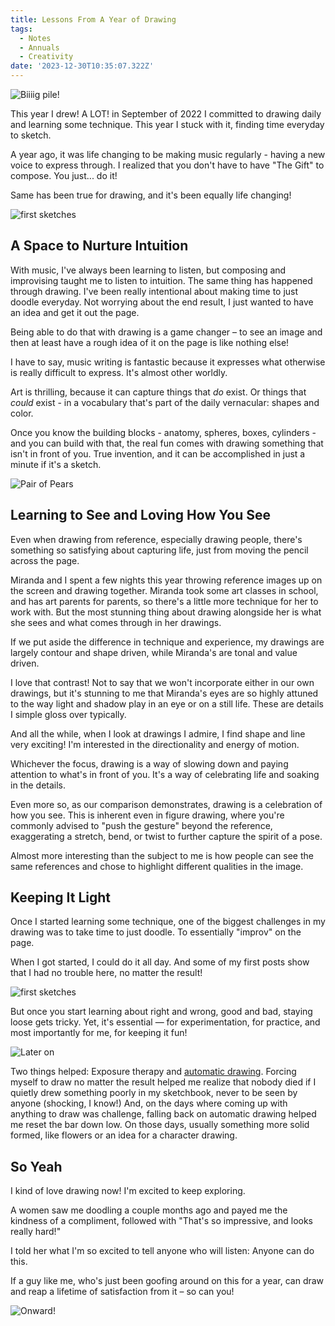```yaml
---
title: Lessons From A Year of Drawing
tags:
  - Notes
  - Annuals
  - Creativity
date: '2023-12-30T10:35:07.322Z'
---
```


![Biiiig pile!](https://res.cloudinary.com/cpadilla/image/upload/v1701459740/chrisdpadilla/blog/imgs/Sketchbooks2023_l3k5g5.jpg)

This year I drew! A LOT! in September of 2022 I committed to drawing daily and learning some technique. This year I stuck with it, finding time everyday to sketch.

A year ago, it was life changing to be making music regularly - having a new voice to express through. I realized that you don't have to have "The Gift" to compose. You just... do it!

Same has been true for drawing, and it's been equally life changing!

![first sketches](https://res.cloudinary.com/cpadilla/image/upload/t_optimize/chrisdpadilla/blog/art/IMG_3121_um7jiz.jpg)

## A Space to Nurture Intuition

With music, I've always been learning to listen, but composing and improvising taught me to listen to intuition. The same thing has happened through drawing. I've been really intentional about making time to just doodle everyday. Not worrying about the end result, I just wanted to have an idea and get it out the page.

Being able to do that with drawing is a game changer – to see an image and then at least have a rough idea of it on the page is like nothing else!

I have to say, music writing is fantastic because it expresses what otherwise is really difficult to express. It's almost other worldly.

Art is thrilling, because it can capture things that _do_ exist. Or things that _could_ exist - in a vocabulary that's part of the daily vernacular: shapes and color.

Once you know the building blocks - anatomy, spheres, boxes, cylinders - and you can build with that, the real fun comes with drawing something that isn't in front of you. True invention, and it can be accomplished in just a minute if it's a sketch.

![Pair of Pears](https://res.cloudinary.com/cpadilla/image/upload/v1704049763/chrisdpadilla/blog/images/pears_bzfabx.jpg)

## Learning to See and Loving How You See

Even when drawing from reference, especially drawing people, there's something so satisfying about capturing life, just from moving the pencil across the page.

Miranda and I spent a few nights this year throwing reference images up on the screen and drawing together. Miranda took some art classes in school, and has art parents for parents, so there's a little more technique for her to work with. But the most stunning thing about drawing alongside her is what she sees and what comes through in her drawings.

If we put aside the difference in technique and experience, my drawings are largely contour and shape driven, while Miranda's are tonal and value driven.

I love that contrast! Not to say that we won't incorporate either in our own drawings, but it's stunning to me that Miranda's eyes are so highly attuned to the way light and shadow play in an eye or on a still life. These are details I simple gloss over typically.

And all the while, when I look at drawings I admire, I find shape and line very exciting! I'm interested in the directionality and energy of motion.

Whichever the focus, drawing is a way of slowing down and paying attention to what's in front of you. It's a way of celebrating life and soaking in the details.

Even more so, as our comparison demonstrates, drawing is a celebration of how you see. This is inherent even in figure drawing, where you're commonly advised to "push the gesture" beyond the reference, exaggerating a stretch, bend, or twist to further capture the spirit of a pose.

Almost more interesting than the subject to me is how people can see the same references and chose to highlight different qualities in the image.

## Keeping It Light

Once I started learning some technique, one of the biggest challenges in my drawing was to take time to just doodle. To essentially "improv" on the page.

When I got started, I could do it all day. And some of my first posts show that I had no trouble here, no matter the result!

![first sketches](https://res.cloudinary.com/cpadilla/image/upload/t_optimize/chrisdpadilla/blog/art/IMG_2825_gydkcg.jpg)

But once you start learning about right and wrong, good and bad, staying loose gets tricky. Yet, it's essential — for experimentation, for practice, and most importantly for me, for keeping it fun!

![Later on](https://res.cloudinary.com/cpadilla/image/upload/v1697226818/chrisdpadilla/blog/art/mst3ksketches_q8cemc.jpg)

Two things helped: Exposure therapy and [automatic drawing](/automaticdrawing). Forcing myself to draw no matter the result helped me realize that nobody died if I quietly drew something poorly in my sketchbook, never to be seen by anyone (shocking, I know!) And, on the days where coming up with anything to draw was challenge, falling back on automatic drawing helped me reset the bar down low. On those days, usually something more solid formed, like flowers or an idea for a character drawing.

## So Yeah

I kind of love drawing now! I'm excited to keep exploring.

A women saw me doodling a couple months ago and payed me the kindness of a compliment, followed with "That's so impressive, and looks really hard!"

I told her what I'm so excited to tell anyone who will listen: Anyone can do this.

If a guy like me, who's just been goofing around on this for a year, can draw and reap a lifetime of satisfaction from it – so can you!

![Onward!](https://res.cloudinary.com/cpadilla/image/upload/v1693000996/chrisdpadilla/blog/art/sniviiandmareep_cldzmr.jpg)
